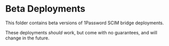 # Beta Deployments

This folder contains beta versions of 1Password SCIM bridge deployments.

These deployments *should* work, but come with no guarantees, and will change in the future.
